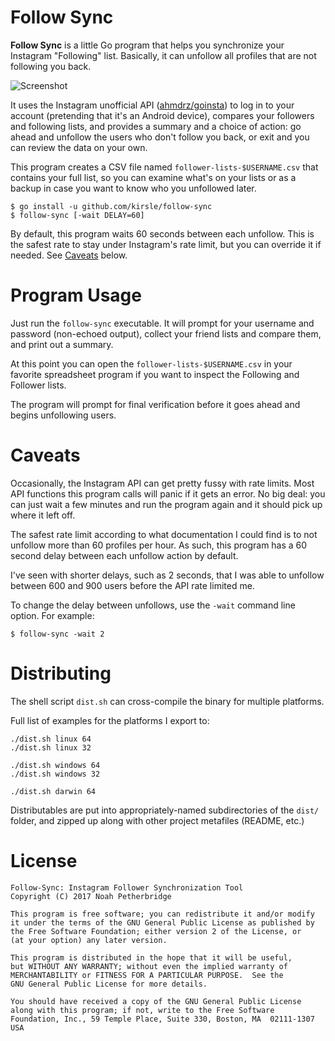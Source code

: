 # Follow Sync

**Follow Sync** is a little Go program that helps you synchronize your
Instagram "Following" list. Basically, it can unfollow all profiles that are
not following you back.

![Screenshot](https://raw.githubusercontent.com/kirsle/follow-sync/master/screenshot.png)

It uses the Instagram unofficial API ([ahmdrz/goinsta][1]) to log in to your
account (pretending that it's an Android device), compares your followers and
following lists, and provides a summary and a choice of action: go ahead and
unfollow the users who don't follow you back, or exit and you can review the
data on your own.

This program creates a CSV file named `follower-lists-$USERNAME.csv` that
contains your full list, so you can examine what's on your lists or as a backup
in case you want to know who you unfollowed later.

```
$ go install -u github.com/kirsle/follow-sync
$ follow-sync [-wait DELAY=60]
```

By default, this program waits 60 seconds between each unfollow. This is the
safest rate to stay under Instagram's rate limit, but you can override it if
needed. See [Caveats](#caveats) below.

# Program Usage

Just run the `follow-sync` executable. It will prompt for your username and
password (non-echoed output), collect your friend lists and compare them,
and print out a summary.

At this point you can open the `follower-lists-$USERNAME.csv` in your favorite
spreadsheet program if you want to inspect the Following and Follower lists.

The program will prompt for final verification before it goes ahead and begins
unfollowing users.

# Caveats

Occasionally, the Instagram API can get pretty fussy with rate limits. Most
API functions this program calls will panic if it gets an error. No big deal:
you can just wait a few minutes and run the program again and it should pick
up where it left off.

The safest rate limit according to what documentation I could find is to
not unfollow more than 60 profiles per hour. As such, this program has a 60
second delay between each unfollow action by default.

I've seen with shorter delays, such as 2 seconds, that I was able to unfollow
between 600 and 900 users before the API rate limited me.

To change the delay between unfollows, use the `-wait` command line option.
For example:

```
$ follow-sync -wait 2
```

# Distributing

The shell script `dist.sh` can cross-compile the binary for multiple platforms.

Full list of examples for the platforms I export to:

```
./dist.sh linux 64
./dist.sh linux 32

./dist.sh windows 64
./dist.sh windows 32

./dist.sh darwin 64
```

Distributables are put into appropriately-named subdirectories of the `dist/`
folder, and zipped up along with other project metafiles (README, etc.)

# License

```
Follow-Sync: Instagram Follower Synchronization Tool
Copyright (C) 2017 Noah Petherbridge

This program is free software; you can redistribute it and/or modify
it under the terms of the GNU General Public License as published by
the Free Software Foundation; either version 2 of the License, or
(at your option) any later version.

This program is distributed in the hope that it will be useful,
but WITHOUT ANY WARRANTY; without even the implied warranty of
MERCHANTABILITY or FITNESS FOR A PARTICULAR PURPOSE.  See the
GNU General Public License for more details.

You should have received a copy of the GNU General Public License
along with this program; if not, write to the Free Software
Foundation, Inc., 59 Temple Place, Suite 330, Boston, MA  02111-1307  USA
```

[1]: https://github.com/ahmdrz/goinsta
